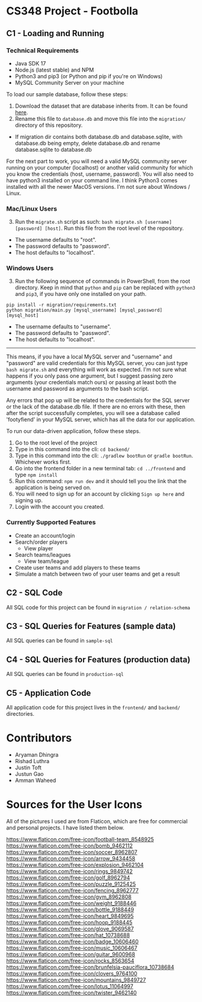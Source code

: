 # CS348 Project - Footbolla

## C1 - Loading and Running

### Technical Requirements
- Java SDK 17
- Node.js (latest stable) and NPM
- Python3 and pip3 (or Python and pip if you're on Windows)
- MySQL Community Server on your machine

To load our sample database, follow these steps:
1. Download the dataset that are database inherits from. It can be found [here](https://www.kaggle.com/datasets/hugomathien/soccer).
2. Rename this file to `database.db` and move this file into the `migration/` directory of this repository.
  - If migration dir contains both database.db and database.sqlite, with database.db being empty, delete database.db and rename database.sqlite to database.db

For the next part to work, you will need a valid MySQL community server running on your computer (localhost) or another valid community for which you know the credentials (host, username, password). You will also need to have python3 installed on your command line. I think Python3 comes installed with all the newer MacOS versions. I'm not sure about Windows / Linux.

### Mac/Linux Users
3. Run the `migrate.sh` script as such: `bash migrate.sh [username] [password] [host]`. Run this file from the root level of the repository.
- The username defaults to "root".
- The password defaults to "password". 
- The host defaults to "localhost".

### Windows Users
3. Run the following sequence of commands in PowerShell, from the root directory. Keep in mind that `python` and `pip` can be replaced with `python3` and `pip3`, if you have only one installed on your path.
```
pip install -r migration/requirements.txt
python migration/main.py [mysql_username] [mysql_password] [mysql_host]
```
- The username defaults to "username".
- The password defaults to "password". 
- The host defaults to "localhost".

---

This means, if you have a local MySQL server and "username" and "password" are valid credentials for this MySQL server, you can just type `bash migrate.sh` and everything will work as expected. I'm not sure what happens if you only pass one argument, but I suggest passing zero arguments (your credentials match ours) or passing at least both the username and password as arguments to the bash script. 

Any errors that pop up will be related to the credentials for the SQL server or the lack of the database.db file. If there are no errors with these, then after the script successfully completes, you will see a database called 'footyfiend' in your MySQL server, which has all the data for our application.

To run our data-driven application, follow these steps.
1. Go to the root level of the project
2. Type in this command into the cli: `cd backend/`
3. Type in this command into the cli: `./gradlew bootRun` or `gradle bootRun`. Whichever works first.
4. Go into the frontend folder in a new terminal tab: `cd ../frontend` and type `npm install`
5. Run this command: `npm run dev` and it should tell you the link that the application is being served on.
6. You will need to sign up for an account by clicking `Sign up here` and signing up.
7. Login with the account you created.

### Currently Supported Features
- Create an account/login
- Search/order players
  - View player
- Search teams/leagues
  - View team/league 
- Create user teams and add players to these teams
- Simulate a match between two of your user teams and get a result
  
## C2 - SQL Code
All SQL code for this project can be found in `migration / relation-schema`

## C3 - SQL Queries for Features (sample data)
All SQL queries can be found in `sample-sql`

## C4 - SQL Queries for Features (production data)
All SQL queries can be found in `production-sql`

## C5 - Application Code
All application code for this project lives in the `frontend/` and `backend/` directories.



# Contributors
- Aryaman Dhingra
- Rishad Luthra
- Justin Toft
- Justun Gao
- Amman Waheed


# Sources for the User Icons
All of the pictures I used are from Flaticon, which are free for commercial and personal projects. I have listed them below.

https://www.flaticon.com/free-icon/football-team_8548925
https://www.flaticon.com/free-icon/bomb_9462112
https://www.flaticon.com/free-icon/soccer_8962807
https://www.flaticon.com/free-icon/arrow_9434458
https://www.flaticon.com/free-icon/explosion_9462104
https://www.flaticon.com/free-icon/rings_9849742
https://www.flaticon.com/free-icon/golf_8962794
https://www.flaticon.com/free-icon/puzzle_9125425
https://www.flaticon.com/free-icon/fencing_8962777
https://www.flaticon.com/free-icon/gym_8962808
https://www.flaticon.com/free-icon/weight_9188446
https://www.flaticon.com/free-icon/bottle_9188449
https://www.flaticon.com/free-icon/heart_9849695
https://www.flaticon.com/free-icon/hoop_9188445
https://www.flaticon.com/free-icon/glove_9069587
https://www.flaticon.com/free-icon/hat_10738688
https://www.flaticon.com/free-icon/badge_10606460
https://www.flaticon.com/free-icon/music_10606467
https://www.flaticon.com/free-icon/guitar_9600968
https://www.flaticon.com/free-icon/rocks_8563654
https://www.flaticon.com/free-icon/brunfelsia-pauciflora_10738684
https://www.flaticon.com/free-icon/clovers_9764100
https://www.flaticon.com/free-icon/mountains_9849727
https://www.flaticon.com/free-icon/lotus_11064997
https://www.flaticon.com/free-icon/twister_9462140


